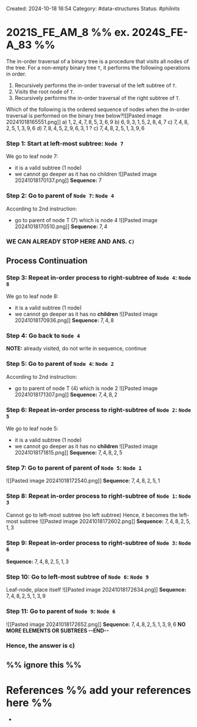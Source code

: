 Created: 2024-10-18 16:54
Category: #data-structures
Status: #philnits



# 2021S_FE_AM_8 %% ex. 2024S_FE-A_83 %%

The in-order traversal of a binary tree is a procedure that visits all nodes of the tree. For a non-empty binary tree `T`, it performs the following operations in order.
1) Recursively performs the in-order traversal of the left subtree of `T`.
2) Visits the root node of `T`.
3) Recursively performs the in-order traversal of the right subtree of `T`.

Which of the following is the ordered sequence of nodes when the in-order traversal is performed on the binary tree below?![[Pasted image 20241018165551.png]]
a) $1, 2, 4, 7, 8, 5, 3, 6, 9$ 
b) $6, 9, 3, 1, 5, 2, 8, 4, 7$
c) $7, 4, 8, 2, 5, 1, 3, 9, 6$ 
d) $7, 8, 4, 5, 2, 9, 6, 3, 1$
? 
c) $7, 4, 8, 2, 5, 1, 3, 9, 6$ 
### Step 1: Start at left-most subtree: `Node 7`
We go to leaf node 7:
- it is a valid subtree (1 node)
- we cannot go deeper as it has no children
![[Pasted image 20241018170137.png]]
**Sequence:** $7$

### Step 2: Go to parent of `Node 7`: `Node 4`
According to 2nd instruction:
- go to parent of node T (7) which is node 4
![[Pasted image 20241018170510.png]]
**Sequence:** $7,4$
### WE CAN ALREADY STOP HERE AND ANS. `C)`

## Process Continuation
### Step 3: Repeat in-order process to right-subtree of `Node 4`: `Node 8`
We go to leaf node 8:
- it is a valid subtree (1 node)
- we cannot go deeper as it has no **children**
![[Pasted image 20241018170936.png]]
**Sequence:** $7,4,8$

### Step 4: Go back to `Node 4`
**NOTE:** already visited, do not write in sequence, continue
### Step 5: Go to parent of `Node 4`: `Node 2`
According to 2nd instruction:
- go to parent of node T (4) which is node 2
![[Pasted image 20241018171307.png]]
**Sequence:** $7,4,8,2$
### Step 6: Repeat in-order process to right-subtree of `Node 2`: `Node 5`
We go to leaf node 5:
- it is a valid subtree (1 node)
- we cannot go deeper as it has no **children**
![[Pasted image 20241018171815.png]]
**Sequence:** $7,4,8,2,5$

### Step 7: Go to parent of parent of `Node 5`: `Node 1`
![[Pasted image 20241018172540.png]]
**Sequence:** $7,4,8,2,5,1$

### Step 8: Repeat in-order process to right-subtree of `Node 1`: `Node 3`
Cannot go to left-most subtree (no left subtree)
Hence, it becomes the left-most subtree
![[Pasted image 20241018172602.png]]
**Sequence:** $7,4,8,2,5,1,3$

### Step 9: Repeat in-order process to right-subtree of `Node 3`: `Node 6`
**Sequence:** $7,4,8,2,5,1,3$

### Step 10: Go to left-most subtree of `Node 6`: `Node 9`
Leaf-node, place itself
![[Pasted image 20241018172634.png]]
**Sequence:** $7,4,8,2,5,1,3,9$

### Step 11: Go to parent of `Node 9`: `Node 6`
![[Pasted image 20241018172652.png]]
**Sequence:** $7,4,8,2,5,1,3,9,6$
**NO MORE ELEMENTS OR SUBTREES --END--**

### Hence, the answer is c)
%% ignore this %%
---









# References %% add your references here %%
- 